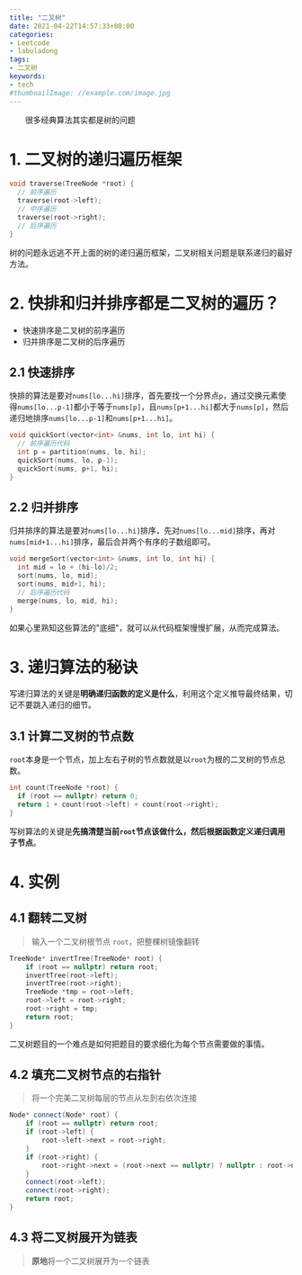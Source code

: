 ```yaml
---
title: "二叉树"
date: 2021-04-22T14:57:33+08:00
categories:
- Leetcode
- labuladong
tags:
- 二叉树
keywords:
- tech
#thumbnailImage: //example.com/image.jpg
---
```

　　很多经典算法其实都是树的问题
<!--more-->
# 1. 二叉树的递归遍历框架
```cpp
void traverse(TreeNode *root) {
  // 前序遍历
  traverse(root->left);
  // 中序遍历
  traverse(root->right);
  // 后序遍历
}
```
树的问题永远逃不开上面的树的递归遍历框架，二叉树相关问题是联系递归的最好方法。

# 2. 快排和归并排序都是二叉树的遍历？
- 快速排序是二叉树的前序遍历
- 归并排序是二叉树的后序遍历

## 2.1 快速排序
快排的算法是要对`nums[lo...hi]`排序，首先要找一个分界点`p`，通过交换元素使得`nums[lo...p-1]`都小于等于`nums[p]`，且`nums[p+1...hi]`都大于`nums[p]`，然后递归地排序`nums[lo...p-1]`和`nums[p+1...hi]`。

```cpp
void quickSort(vector<int> &nums, int lo, int hi) {
  // 前序遍历代码
  int p = partition(nums, lo, hi);
  quickSort(nums, lo, p-1);
  quickSort(nums, p+1, hi);
}
```

## 2.2 归并排序
归并排序的算法是要对`nums[lo...hi]`排序，先对`nums[lo...mid]`排序，再对`nums[mid+1...hi]`排序，最后合并两个有序的子数组即可。

```cpp
void mergeSort(vector<int> &nums, int lo, int hi) {
  int mid = lo + (hi-lo)/2;
  sort(nums, lo, mid);
  sort(nums, mid+1, hi);
  // 后序遍历代码
  merge(nums, lo, mid, hi);
}
```

如果心里熟知这些算法的"底细"，就可以从代码框架慢慢扩展，从而完成算法。

# 3. 递归算法的秘诀
写递归算法的关键是**明确递归函数的定义是什么**，利用这个定义推导最终结果，切记不要跳入递归的细节。

## 3.1 计算二叉树的节点数
`root`本身是一个节点，加上左右子树的节点数就是以`root`为根的二叉树的节点总数。
```cpp
int count(TreeNode *root) {
  if (root == nullptr) return 0;
  return 1 + count(root->left) + count(root->right);
}
```
写树算法的关键是**先搞清楚当前`root`节点该做什么，然后根据函数定义递归调用子节点**。

# 4. 实例
## 4.1 翻转二叉树

> 输入一个二叉树根节点 `root`，把整棵树镜像翻转

```cpp
TreeNode* invertTree(TreeNode* root) {
    if (root == nullptr) return root;
    invertTree(root->left);
    invertTree(root->right);
    TreeNode *tmp = root->left;
    root->left = root->right;
    root->right = tmp;
    return root;
}
```

二叉树题目的一个难点是如何把题目的要求细化为每个节点需要做的事情。

## 4.2 填充二叉树节点的右指针

> 将一个完美二叉树每层的节点从左到右依次连接

```cpp
Node* connect(Node* root) {
    if (root == nullptr) return root;
    if (root->left) {
        root->left->next = root->right;
    }
    if (root->right) {
        root->right->next = (root->next == nullptr) ? nullptr : root->next->left;
    }
    connect(root->left);
    connect(root->right);
    return root;
}
```

## 4.3 将二叉树展开为链表

> **原地**将一个二叉树展开为一个链表

